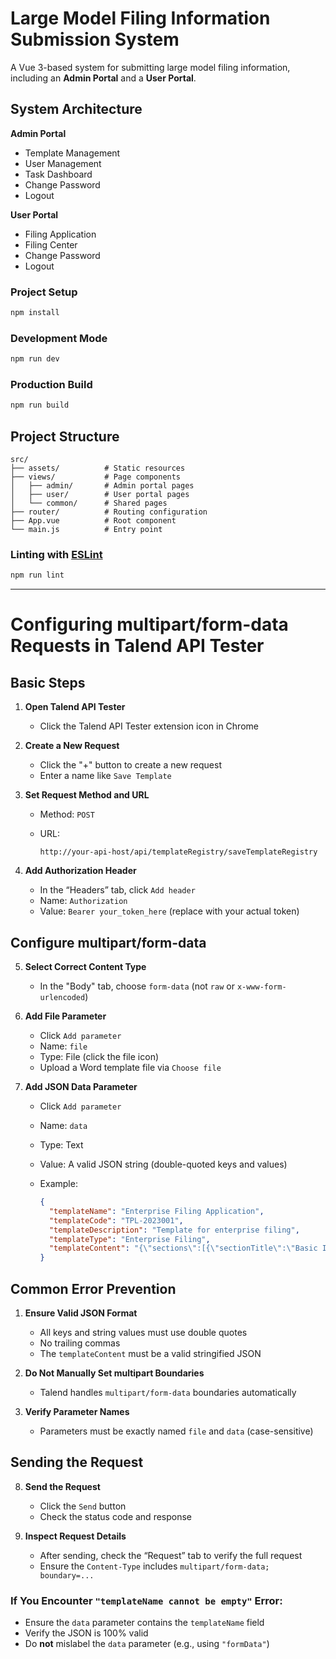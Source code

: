 # Large Model Filing Information Submission System

A Vue 3-based system for submitting large model filing information, including an **Admin Portal** and a **User Portal**.

## System Architecture

 **Admin Portal**

  * Template Management
  * User Management
  * Task Dashboard
  * Change Password
  * Logout

 **User Portal**

  * Filing Application
  * Filing Center
  * Change Password
  * Logout

### Project Setup

```sh
npm install
```

### Development Mode

```sh
npm run dev
```

### Production Build

```sh
npm run build
```

## Project Structure

```
src/
├── assets/          # Static resources
├── views/           # Page components
│   ├── admin/       # Admin portal pages
│   ├── user/        # User portal pages
│   └── common/      # Shared pages
├── router/          # Routing configuration
├── App.vue          # Root component
└── main.js          # Entry point
```

### Linting with [ESLint](https://eslint.org/)

```sh
npm run lint
```

---

# Configuring multipart/form-data Requests in Talend API Tester

## Basic Steps

1. **Open Talend API Tester**

   * Click the Talend API Tester extension icon in Chrome

2. **Create a New Request**

   * Click the "+" button to create a new request
   * Enter a name like `Save Template`

3. **Set Request Method and URL**

   * Method: `POST`
   * URL:

     ```
     http://your-api-host/api/templateRegistry/saveTemplateRegistry
     ```

4. **Add Authorization Header**

   * In the “Headers” tab, click `Add header`
   * Name: `Authorization`
   * Value: `Bearer your_token_here` (replace with your actual token)

## Configure multipart/form-data

5. **Select Correct Content Type**

   * In the "Body" tab, choose `form-data` (not `raw` or `x-www-form-urlencoded`)

6. **Add File Parameter**

   * Click `Add parameter`
   * Name: `file`
   * Type: File (click the file icon)
   * Upload a Word template file via `Choose file`

7. **Add JSON Data Parameter**

   * Click `Add parameter`
   * Name: `data`
   * Type: Text
   * Value: A valid JSON string (double-quoted keys and values)
   * Example:

     ```json
     {
       "templateName": "Enterprise Filing Application",
       "templateCode": "TPL-2023001",
       "templateDescription": "Template for enterprise filing",
       "templateType": "Enterprise Filing",
       "templateContent": "{\"sections\":[{\"sectionTitle\":\"Basic Info\",\"fields\":[{\"id\":\"name\",\"label\":\"Enterprise Name\",\"type\":\"text\"}]}]}"
     }
     ```

## Common Error Prevention

1. **Ensure Valid JSON Format**

   * All keys and string values must use double quotes
   * No trailing commas
   * The `templateContent` must be a valid stringified JSON

2. **Do Not Manually Set multipart Boundaries**

   * Talend handles `multipart/form-data` boundaries automatically

3. **Verify Parameter Names**

   * Parameters must be exactly named `file` and `data` (case-sensitive)

## Sending the Request

8. **Send the Request**

   * Click the `Send` button
   * Check the status code and response

9. **Inspect Request Details**

   * After sending, check the “Request” tab to verify the full request
   * Ensure the `Content-Type` includes `multipart/form-data; boundary=...`

### If You Encounter `"templateName cannot be empty"` Error:

* Ensure the `data` parameter contains the `templateName` field
* Verify the JSON is 100% valid
* Do **not** mislabel the `data` parameter (e.g., using `"formData"`)
